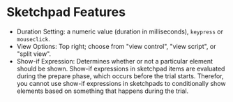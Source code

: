 # Sketchpad Features

-   Duration Setting: a numeric value (duration in milliseconds), `keypress` or `mouseclick`.
-	View Options: Top right; choose from "view control", "view script", or "split view".
-	Show-if Expression: Determines whether or not a particular element should be shown. Show-if expressions in sketchpad items are evaluated during the prepare phase, which occurs before the trial starts. Therefor, you cannot use show-if expressions in sketchpads to conditionally show elements based on something that happens during the trial.